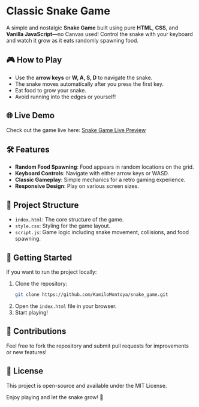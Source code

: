 # Classic Snake Game  

A simple and nostalgic **Snake Game** built using pure **HTML**, **CSS**, and **Vanilla JavaScript**—no Canvas used! Control the snake with your keyboard and watch it grow as it eats randomly spawning food.  

## 🎮 How to Play  
- Use the **arrow keys** or **W, A, S, D** to navigate the snake.  
- The snake moves automatically after you press the first key.  
- Eat food to grow your snake.  
- Avoid running into the edges or yourself!  

## 🌐 Live Demo  
Check out the game live here: [Snake Game Live Preview](https://camilo-snake-game.netlify.app)  

## 🛠️ Features  
- **Random Food Spawning**: Food appears in random locations on the grid.  
- **Keyboard Controls**: Navigate with either arrow keys or WASD.  
- **Classic Gameplay**: Simple mechanics for a retro gaming experience.  
- **Responsive Design**: Play on various screen sizes.  

## 📁 Project Structure  
- `index.html`: The core structure of the game.  
- `style.css`: Styling for the game layout.  
- `script.js`: Game logic including snake movement, collisions, and food spawning.  

## 🚀 Getting Started  
If you want to run the project locally:  

1. Clone the repository:  
   ```bash
   git clone https://github.com/KamiloMontoya/snake_game.git
   ```  
2. Open the `index.html` file in your browser.  
3. Start playing!  

## 📝 Contributions  
Feel free to fork the repository and submit pull requests for improvements or new features!  

## 📜 License  
This project is open-source and available under the MIT License.  

Enjoy playing and let the snake grow! 🐍
